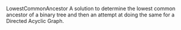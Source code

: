 LowestCommonAncestor
A solution to determine the lowest common ancestor of a binary tree and then an attempt at doing the same for a Directed Acyclic Graph.
